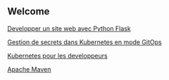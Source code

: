 ## Welcome

[Developper un site web avec Python Flask](./python-flask-tutoriel/index.md)

[Gestion de secrets dans Kubernetes en mode GitOps](./kubernetes-secrets-management/index.md)

[Kubernetes pour les developpeurs](./kubernetes-for-developers/index.md)

[Apache Maven](./maven/index.md)
